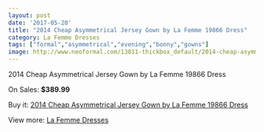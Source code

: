 ```yaml
---
layout: post
date: '2017-05-20'
title: "2014 Cheap Asymmetrical Jersey Gown by La Femme 19866 Dress"
category: La Femme Dresses
tags: ["formal","asymmetrical","evening","bonny","gowns"]
image: http://www.neoformal.com/13811-thickbox_default/2014-cheap-asymmetrical-jersey-gown-by-la-femme-19866-dress.jpg
---
```

2014 Cheap Asymmetrical Jersey Gown by La Femme 19866 Dress

On Sales: **$389.99**
<a href="https://www.neoformal.com/en/la-femme-dresses-2014/4755-2014-cheap-asymmetrical-jersey-gown-by-la-femme-19866-dress.html"><amp-img layout="responsive" width="600" height="600" src="//www.neoformal.com/13811-thickbox_default/2014-cheap-asymmetrical-jersey-gown-by-la-femme-19866-dress.jpg" alt="2014 Cheap Asymmetrical Jersey Gown by La Femme 19866 Dress 0" /></a>
<a href="https://www.neoformal.com/en/la-femme-dresses-2014/4755-2014-cheap-asymmetrical-jersey-gown-by-la-femme-19866-dress.html"><amp-img layout="responsive" width="600" height="600" src="//www.neoformal.com/13813-thickbox_default/2014-cheap-asymmetrical-jersey-gown-by-la-femme-19866-dress.jpg" alt="2014 Cheap Asymmetrical Jersey Gown by La Femme 19866 Dress 1" /></a>
<a href="https://www.neoformal.com/en/la-femme-dresses-2014/4755-2014-cheap-asymmetrical-jersey-gown-by-la-femme-19866-dress.html"><amp-img layout="responsive" width="600" height="600" src="//www.neoformal.com/13812-thickbox_default/2014-cheap-asymmetrical-jersey-gown-by-la-femme-19866-dress.jpg" alt="2014 Cheap Asymmetrical Jersey Gown by La Femme 19866 Dress 2" /></a>

Buy it: [2014 Cheap Asymmetrical Jersey Gown by La Femme 19866 Dress](https://www.neoformal.com/en/la-femme-dresses-2014/4755-2014-cheap-asymmetrical-jersey-gown-by-la-femme-19866-dress.html "2014 Cheap Asymmetrical Jersey Gown by La Femme 19866 Dress")

View more: [La Femme Dresses](https://www.neoformal.com/en/56-la-femme-dresses-2014 "La Femme Dresses")